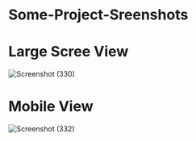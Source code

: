 # Some-Project-Sreenshots

# Large Scree View
![Screenshot (330)](https://github.com/sejaljain05/Weather-Application/assets/128923612/37a65fe6-1005-491f-b4fa-110f29cc0b16)

# Mobile View
![Screenshot (332)](https://github.com/sejaljain05/Weather-Application/assets/128923612/6f0e11f6-c587-43bc-b1b3-67576167778b)
